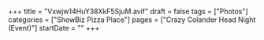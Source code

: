 +++
title = "Vxwjw14HuY38XkF5SjuM.avif"
draft = false
tags = ["Photos"]
categories = ["ShowBiz Pizza Place"]
pages = ["Crazy Colander Head Night (Event)"]
startDate = ""
+++
